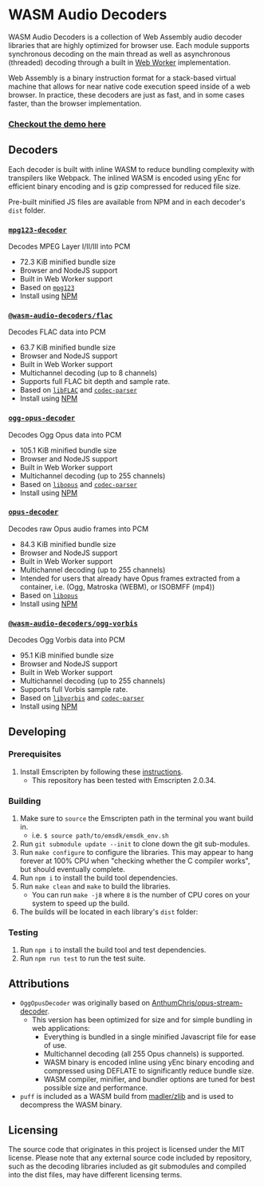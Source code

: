 # WASM Audio Decoders

WASM Audio Decoders is a collection of Web Assembly audio decoder libraries that are highly optimized for browser use. Each module supports synchronous decoding on the main thread as well as asynchronous (threaded) decoding through a built in [Web Worker](https://developer.mozilla.org/en-US/docs/Web/API/Web_Workers_API) implementation.

Web Assembly is a binary instruction format for a stack-based virtual machine that allows for near native code execution speed inside of a web browser. In practice, these decoders are just as fast, and in some cases faster, than the browser implementation.

### [Checkout the demo here](https://eshaz.github.io/wasm-audio-decoders/)

## Decoders

Each decoder is built with inline WASM to reduce bundling complexity with transpilers like Webpack. The inlined WASM is encoded using yEnc for efficient binary encoding and is gzip compressed for reduced file size.

Pre-built minified JS files are available from NPM and in each decoder's `dist` folder.

### [`mpg123-decoder`](https://github.com/eshaz/wasm-audio-decoders/tree/master/src/mpg123-decoder)
Decodes MPEG Layer I/II/III into PCM
  * 72.3 KiB minified bundle size
  * Browser and NodeJS support
  * Built in Web Worker support
  * Based on [`mpg123`](https://www.mpg123.de/)
  * Install using [NPM](https://www.npmjs.com/package/mpg123-decoder)

### [`@wasm-audio-decoders/flac`](https://github.com/eshaz/wasm-audio-decoders/tree/master/src/flac)
Decodes FLAC data into PCM
  * 63.7 KiB minified bundle size
  * Browser and NodeJS support
  * Built in Web Worker support
  * Multichannel decoding (up to 8 channels)
  * Supports full FLAC bit depth and sample rate.
  * Based on [`libFLAC`](https://github.com/xiph/flac) and [`codec-parser`](https://github.com/eshaz/codec-parser)
  * Install using [NPM](https://www.npmjs.com/package/@wasm-audio-decoders/flac)

### [`ogg-opus-decoder`](https://github.com/eshaz/wasm-audio-decoders/tree/master/src/ogg-opus-decoder)
Decodes Ogg Opus data into PCM
  * 105.1 KiB minified bundle size
  * Browser and NodeJS support
  * Built in Web Worker support
  * Multichannel decoding (up to 255 channels)
  * Based on [`libopus`](https://github.com/xiph/opus) and [`codec-parser`](https://github.com/eshaz/codec-parser)
  * Install using [NPM](https://www.npmjs.com/package/ogg-opus-decoder)

### [`opus-decoder`](https://github.com/eshaz/wasm-audio-decoders/tree/master/src/opus-decoder)
Decodes raw Opus audio frames into PCM
  * 84.3 KiB minified bundle size
  * Browser and NodeJS support
  * Built in Web Worker support
  * Multichannel decoding (up to 255 channels)
  * Intended for users that already have Opus frames extracted from a container, i.e. (Ogg, Matroska (WEBM), or ISOBMFF (mp4))
  * Based on [`libopus`](https://github.com/xiph/opus)
  * Install using [NPM](https://www.npmjs.com/package/opus-decoder)

### [`@wasm-audio-decoders/ogg-vorbis`](https://github.com/eshaz/wasm-audio-decoders/tree/master/src/ogg-vorbis)
Decodes Ogg Vorbis data into PCM
  * 95.1 KiB minified bundle size
  * Browser and NodeJS support
  * Built in Web Worker support
  * Multichannel decoding (up to 255 channels)
  * Supports full Vorbis sample rate.
  * Based on [`libvorbis`](https://github.com/xiph/vorbis) and [`codec-parser`](https://github.com/eshaz/codec-parser)
  * Install using [NPM](https://www.npmjs.com/@wasm-audio-decoders/ogg-vorbis)

## Developing

### Prerequisites
1. Install Emscripten by following these [instructions](https://kripken.github.io/emscripten-site/docs/getting_started/downloads.html#installation-instructions).
   * This repository has been tested with Emscripten 2.0.34.

### Building
1. Make sure to `source` the Emscripten path in the terminal you want build in.
   * i.e. `$ source path/to/emsdk/emsdk_env.sh`
1. Run `git submodule update --init` to clone down the git sub-modules.
1. Run `make configure` to configure the libraries. This may appear to hang forever at 100% CPU
   when "checking whether the C compiler works", but should eventually complete.
1. Run `npm i` to install the build tool dependencies.
1. Run `make clean` and `make` to build the libraries.
   * You can run `make -j8` where `8` is the number of CPU cores on your system to speed up the build.
1. The builds will be located in each library's `dist` folder:

### Testing
1. Run `npm i` to install the build tool and test dependencies.
1. Run `npm run test` to run the test suite.

## Attributions

* `OggOpusDecoder` was originally based on [AnthumChris/opus-stream-decoder](https://github.com/AnthumChris/opus-stream-decoder).
  * This version has been optimized for size and for simple bundling in web applications:
    * Everything is bundled in a single minified Javascript file for ease of use.
    * Multichannel decoding (all 255 Opus channels) is supported.
    * WASM binary is encoded inline using yEnc binary encoding and compressed using DEFLATE to significantly reduce bundle size.
    * WASM compiler, minifier, and bundler options are tuned for best possible size and performance.
* `puff` is included as a WASM build from [madler/zlib](https://github.com/madler/zlib/tree/master/contrib/puff) and is used to decompress the WASM binary.

## Licensing

The source code that originates in this project is licensed under the MIT license. Please note that any external source code included by repository, such as the decoding libraries included as git submodules and compiled into the dist files, may have different licensing terms.
